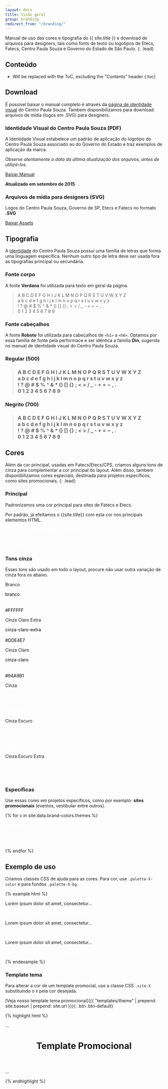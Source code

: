 ```yaml
---
layout: docs
title: Visão geral
group: branding
redirect_from: "/branding/"
---
```


Manual de uso das cores e tipografia do {{ site.title }} e download de arquivos para designers, tais como fonts de texto ou logotipos de Etecs, Fatecs, Centro Paula Souza e Governo do Estado de São Paulo.
{: .lead}

## Conteúdo

* Will be replaced with the ToC, excluding the "Contents" header
{:toc}

## Download

É possível baixar o manual completo é através da [página de identidade visual](http://www.centropaulasouza.sp.gov.br/quem-somos/manual-de-identidade-logo-novo/default.asp) do Centro Paula Souza. Tambem disponibilizamos para download arquivos de mídia (logos em .SVG) para designers.

### Identidade Visual do Centro Paula Souza (PDF)

A Identidade Visual estabelece um padrão de aplicação do logotipo do Centro Paula Souza associado ao do Governo do Estado e traz exemplos de aplicação da marca.

*Observe atentamente a data da última atualização dos arquivos, antes de utilizá-los.*

<p><a href="{{ site.download.brand.manual }}" class="btn btn-md btn-outline btn-block">Baixar Manual</a></p>

**Atualizado em setembro de 2015**

### Arquivos de mídia para designers (SVG)

Logos do Centro Paula Souza, Governo de SP, Etecs e Fatecs no formato **.SVG**

<p><a href="{{ site.download.brand.assets }}" class="btn btn-md btn-outline btn-block">Baixar Assets</a></p>


## Tipografia

A [identidade](http://www.centropaulasouza.sp.gov.br/quem-somos/manual-de-identidade-logo-novo/manual/manual-centro-paula-souza-2015-set.pdf) do Centro Paula Souza possui uma família de letras que forma uma linguagem específica. Nenhum outro tipo de letra deve ser usada fora as tipografias principal ou secundária.

### Fonte corpo

A fonte **Verdana** foi utilizada para texto em geral da página.

<blockquote>
<p>A B C D E F G H I J K L M N O P Q R S T U V W X Y Z<br>
a b c d e f g h i j k l m n o p q r s t u v w x y z<br>
! ? @ # $ % ^ & * () [] {} ; < > / _ - + = ~ , .<br>
0 1 2 3 4 5 6 7 8 9</p>
</blockquote>

### Fonte cabeçalhos

A fonte **Roboto** foi utilizada para cabeçalhos de `<h1>` a `<h6>`. Optamos por essa família de fonte pela performace e ser idêntica a família **Din**, sugerida no manual de identidade visual do Centro Paula Souza.

### Regular (500)

<blockquote>
<h3>A B C D E F G H I J K L M N O P Q R S T U V W X Y Z<br>
a b c d e f g h i j k l m n o p q r s t u v w x y z<br>
! ? @ # $ % ^ & * () [] {} ; < > / _ - + = ~ , .<br>
0 1 2 3 4 5 6 7 8 9</h3>
</blockquote>

### Negrito (700)

<blockquote>
<h3><b>A B C D E F G H I J K L M N O P Q R S T U V W X Y Z<br>
a b c d e f g h i j k l m n o p q r s t u v w x y z<br>
! ? @ # $ % ^ & * () [] {} ; < > / _ - + = ~ , .<br>
0 1 2 3 4 5 6 7 8 9</b></h3>
</blockquote>

## Cores

Além da cor principal, usadas em Fatecs/Etecs/CPS, criamos alguns tons de cinza para complementar a cor principal do layout. Além disso, tambem disponibilizamos cores especiais, destinada para projetos específicos, como sites promocionais.
{: .lead}

### Principal

Padronizamos uma cor principal para sites de Fatecs e Etecs.

Por padrão, já efeitamos o {{site.title}} com esta cor nos principais elementos HTML. 

<div class="thumbnail docs-palette palette-red-bg" style="color:#fff">
  <p>Principal CPS/Etec/Fatec (Vermelho)<br><br><br>#C21D16</p>
</div>

<!-- 
<p><a href="http://colorpeek.com/#C21D16,ffffff,dde4e7,94a9b1,688590,4d6269,283337" class="btn btn-sm btn-default">Consulta colorpeek</a></p>
Principal Fatec (Vermelho) #C21D16
Principal Etec (Vermelho) #C21D16
Principal CPS (Vermelho) #B01116
-->

### Tons cinza

Esses tons são usado em todo o layout, procure não usar outra variação de cinza fora os abaixo.

<div class="row">
    <div class="col-sm-2">
        <p class="small">Branco</p>
        <div class="thumbnail docs-palette palette-branco-bg" style="color:#000">
            <p>branco<br><br><br>#FFFFFF</p>
        </div>        
    </div>
    <div class="col-sm-2">
        <p class="small">Cinza Claro Extra</p>
        <div class="thumbnail docs-palette palette-cinza-claro-extra-bg" style="color:#000">
            <p>cinza-claro-extra<br><br>#DDE4E7</p>
        </div>
    </div>
    <div class="col-sm-2">
        <p class="small">Cinza Claro</p>
        <div class="thumbnail docs-palette palette-cinza-claro-bg" style="color:#000">
            <p>cinza-claro<br><br><br>#94A9B1</p>
        </div>
    </div>
    <div class="col-sm-2">
        <p class="small">Cinza</p>
        <div class="thumbnail docs-palette palette-cinza-bg" style="color:#fff">
            <p>cinza<br><br><br>#688590</p>
        </div>
    </div>
    <div class="col-sm-2">
        <p class="small">Cinza Escuro</p>
        <div class="thumbnail docs-palette palette-cinza-escuro-bg" style="color:#fff">
            <p>cinza-escuro<br><br><br>#4D6269</p>
        </div>
    </div>
    <div class="col-sm-2">
        <p class="small">Cinza Escuro Extra</p>
        <div class="thumbnail docs-palette palette-cinza-escuro-extra-bg" style="color:#fff">
            <p>cinza-escuro-extra<br><br>#283337</p>
        </div>
    </div>
</div>

### Específicas

Use essas cores em projetos específicos, como por exemplo: **sites promocionais** (eventos, vestibular entre outros).

<div class="row">
  {% for c in site.data.brand-colors.themes %}
  <div class="col-sm-2">
    <div class="thumbnail docs-palette palette-{{ c.title }}-bg" style="color:#fff">
      <p>{{ c.title }}<br><br><br>{{ c.rgb }}</p>
    </div>
  </div>
  {% endfor %}
</div>


## Exemplo de uso

Criamos classes CSS de ajuda para as cores. Para cor, use `.palette-X-color` e para fundos `.palette-X-bg`.

{% example html %}
<!-- Principal -->
<p class="palette-red-color">Lorem ipsum dolor sit amet, consectetur...</p>
<p class="palette-red-bg" style="color:#fff">Lorem ipsum dolor sit amet, consectetur...</p>

<!-- Tom Cinza -->
<p class="palette-cinza-escuro-extra-color">Lorem ipsum dolor sit amet, consectetur...</p>
<p class="palette-cinza-escuro-extra-bg" style="color:#fff">Lorem ipsum dolor sit amet, consectetur...</p>

<!-- Especial -->
<p class="palette-blue-color">Lorem ipsum dolor sit amet, consectetur...</p>
<p class="palette-blue-bg" style="color:#fff">Lorem ipsum dolor sit amet, consectetur...</p>
{% endexample %}

### Template tema

Para alterar a cor de um template promocial, use a classe CSS `.site-X` substituindo o `X` pela cor desejada. 

[Veja nosso template tema promocional]({{ "templates/theme" | prepend: site.baseurl | prepend: site.url }}){: .btn .btn-default} 

{% highlight html %}
<body class="site-blue">
  ...

  <header class="cps-page-header">
    <h1>Template Promocional</h1>  
  </header>

  ...
</body>
{% endhighlight %}
